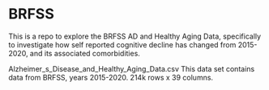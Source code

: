 # BRFSS 

This is a repo to explore the BRFSS AD and Healthy Aging Data, specifically to investigate how self reported cognitive decline has changed from 2015-2020, and its associated comorbidities.



Alzheimer_s_Disease_and_Healthy_Aging_Data.csv  This data set contains data from BRFSS, years 2015-2020. 214k rows x 39 columns. 
